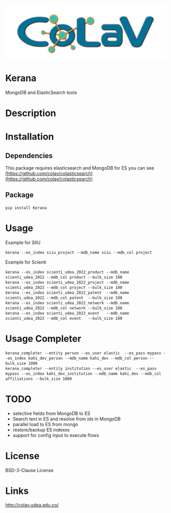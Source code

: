 <center><img src="https://raw.githubusercontent.com/colav/colav.github.io/master/img/Logo.png"/></center>

# Kerana 
MongoDB and ElasticSearch tools

# Description

# Installation

## Dependencies
This package requires elasticsearch and MongoDB
for ES you can see [https://github.com/colav/colasticsearch](https://github.com/colav/colasticsearch)
## Package
`pip install Kerana`


# Usage
Example for SIIU
```
kerana --es_index siiu_project --mdb_name siiu --mdb_col project
```

Example for Scienti
```
kerana --es_index scienti_udea_2022_product --mdb_name scienti_udea_2022 --mdb_col product --bulk_size 100
kerana --es_index scienti_udea_2022_project --mdb_name scienti_udea_2022 --mdb_col project --bulk_size 100
kerana --es_index scienti_udea_2022_patent  --mdb_name scienti_udea_2022 --mdb_col patent  --bulk_size 100
kerana --es_index scienti_udea_2022_network --mdb_name scienti_udea_2022 --mdb_col network --bulk_size 100
kerana --es_index scienti_udea_2022_event   --mdb_name scienti_udea_2022 --mdb_col event   --bulk_size 100
```

# Usage Completer
```
kerana_completer --entity person --es_user elastic  --es_pass mypass --es_index kahi_dev_person --mdb_name kahi_dev --mdb_col person --bulk_size 1000
kerana_completer --entity institution --es_user elastic  --es_pass mypass --es_index kahi_dev_institution --mdb_name kahi_dev --mdb_col affiliations --bulk_size 1000
```
# TODO
* selective fields from MongoDB to ES
* Search text in ES and resolve from ids in MongoDB
* parallel load to ES from mongo
* restore/backup ES indexes
* support for config input to execute flows

# License
BSD-3-Clause License 

# Links
http://colav.udea.edu.co/



